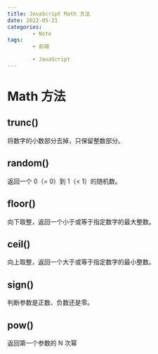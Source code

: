 ```yaml
---
title: JavaScript Math 方法
date: 2022-05-21
categories:
        - Note
tags:
        - 前端

        - JavaScript
---
```


# Math 方法

## trunc()

将数字的小数部分去掉，只保留整数部分。

## random()

返回一个 0（= 0）到 1（< 1）的随机数。

## floor()

向下取整，返回一个小于或等于指定数字的最大整数。

## ceil()

向上取整，返回一个大于或等于指定数字的最小整数。

## sign()

判断参数是正数、负数还是零。

## pow()

返回第一个参数的 N 次幂

